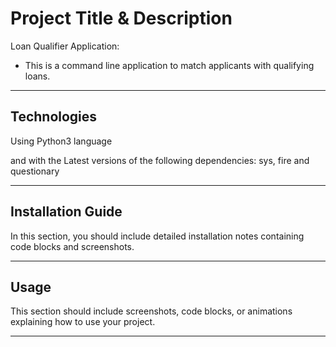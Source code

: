 # Project Title & Description

Loan Qualifier Application:
 - This is a command line application to match applicants with qualifying loans.

---

## Technologies
Using Python3 language

and with the Latest versions of the following dependencies:
sys, fire and questionary

---

## Installation Guide

In this section, you should include detailed installation notes containing code blocks and screenshots.

---

## Usage

This section should include screenshots, code blocks, or animations explaining how to use your project.

---
